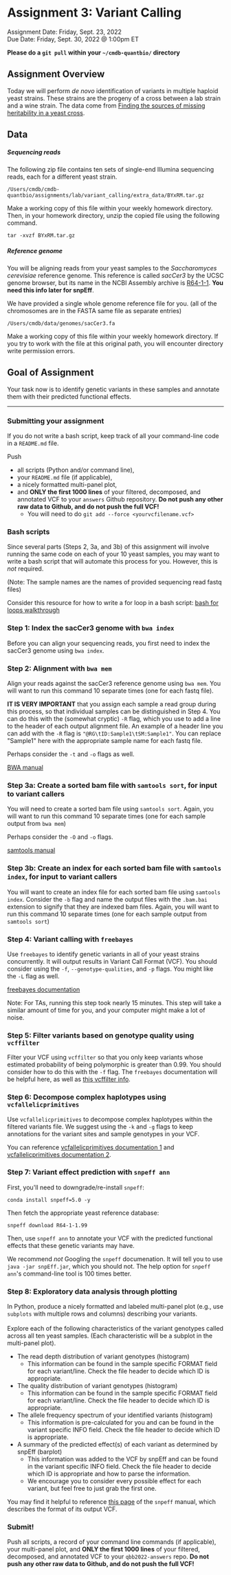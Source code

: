 # Assignment 3: Variant Calling
Assignment Date: Friday, Sept. 23, 2022 <br>
Due Date: Friday, Sept. 30, 2022 @ 1:00pm ET <br>

**Please do a `git pull` within your `~/cmdb-quantbio/` directory**

## Assignment Overview

Today we will perform <i>de novo</i> identification of variants in multiple haploid yeast strains. These strains are the progeny of a cross between a lab strain and a wine strain. The data come from [Finding the sources of missing heritability in a yeast cross](http://www.nature.com/nature/journal/v494/n7436/full/nature11867.html).

## Data

##### **Sequencing reads**

The following zip file contains ten sets of single-end Illumina sequencing reads, each for a different yeast strain.

```
/Users/cmdb/cmdb-quantbio/assignments/lab/variant_calling/extra_data/BYxRM.tar.gz
```

Make a working copy of this file within your weekly homework directory. Then, in your homework directory, unzip the copied file using the following command.

```
tar -xvzf BYxRM.tar.gz
```

##### **Reference genome**

You will be aligning reads from your yeast samples to the *Saccharomyces cerevisiae* reference genome. This reference is called _sacCer3_ by the UCSC genome browser, but its name in the NCBI Assembly archive is [R64-1-1](https://www.ncbi.nlm.nih.gov/assembly/GCF_000146045.2/). **You need this info later for snpEff**.

We have provided a single whole genome reference file for you. (all of the chromosomes are in the FASTA same file as separate entries)

```
/Users/cmdb/data/genomes/sacCer3.fa
```

Make a working copy of this file within your weekly homework directory. If you try to work with the file at this original path, you will encounter directory write permission errors.

## Goal of Assignment

Your task now is to identify genetic variants in these samples and annotate them with their predicted functional effects.

---

### Submitting your assignment

If you do not write a bash script, keep track of all your command-line code in a `README.md` file.

Push

* all scripts (Python and/or command line),
* your `README.md` file (if applicable),
* a nicely formatted multi-panel plot,
* and **ONLY the first 1000 lines** of your filtered, decomposed, and annotated VCF to your `answers` Github repository. **Do not push any other raw data to Github, and do not push the full VCF!**
  * You will need to do `git add --force <yourvcfilename.vcf>`


### Bash scripts

Since several parts (Steps 2, 3a, and 3b) of this assignment will involve running the same code on each of your 10 yeast samples, you may want to write a bash script that will automate this process for you. However, this is *not* required.

(Note: The sample names are the names of provided sequencing read fastq files)

Consider this resource for how to write a for loop in a bash script: [bash for loops walkthrough](https://linuxhint.com/bash-for-loop-examples/)

### Step 1: Index the sacCer3 genome with `bwa index`

Before you can align your sequencing reads, you first need to index the sacCer3 genome using `bwa index`.

### Step 2: Alignment with `bwa mem`

Align your reads against the sacCer3 reference genome using `bwa mem`. You will want to run this command 10 separate times (one for each fastq file).

**IT IS VERY IMPORTANT** that you assign each sample a read group during this process, so that individual samples can be distinguished in Step 4. You can do this with the (somewhat cryptic) `-R` flag, which you use to add a line to the header of each output alignment file. An example of a header line you can add with the `-R` flag is `"@RG\tID:Sample1\tSM:Sample1"`. You can replace "Sample1" here with the appropriate sample name for each fastq file.

Perhaps consider the `-t` and `-o` flags as well.

[BWA manual](http://bio-bwa.sourceforge.net/bwa.shtml)

### Step 3a: Create a sorted bam file with `samtools sort`, for input to variant callers

You will need to create a sorted bam file using `samtools sort`. Again, you will want to run this command 10 separate times (one for each sample output from `bwa mem`)

Perhaps consider the `-O` and `-o` flags.

[samtools manual](http://www.htslib.org/doc/samtools-sort.html)


### Step 3b: Create an index for each sorted bam file with `samtools index`, for input to variant callers

You will want to create an index file for each sorted bam file using `samtools index`. Consider the `-b` flag and name the output files with the `.bam.bai` extension to signify that they are indexed bam files. Again, you will want to run this command 10 separate times (one for each sample output from `samtools sort`)

### Step 4: Variant calling with `freebayes`

Use `freebayes` to identify genetic variants in all of your yeast strains concurrently. It will output results in Variant Call Format (VCF). You should consider using the `-f`, `--genotype-qualities`, and `-p` flags. You might like the `-L` flag as well.

[freebayes documentation](https://github.com/ekg/freebayes#getting-the-best-results)

Note: For TAs, running this step took nearly 15 minutes. This step will take a similar amount of time for you, and your computer might make a lot of noise.

### Step 5: Filter variants based on genotype quality using `vcffilter`

Filter your VCF using `vcffilter` so that you only keep variants whose estimated probability of being polymorphic is greater than 0.99. You should consider how to do this with the `-f` flag. The `freebayes` documentation will be helpful here, as well as [this vcffilter info](https://github.com/vcflib/vcflib#vcffilter).

### Step 6: Decompose complex haplotypes using `vcfallelicprimitives`

Use `vcfallelicprimitives` to decompose complex haplotypes within the filtered variants file. We suggest using the `-k` and `-g` flags to keep annotations for the variant sites and sample genotypes in your VCF.

You can reference [vcfallelicprimitives documentation 1](https://github.com/vcflib/vcflib#vcfallelicprimitives) and [vcfallelicprimitives documentation 2](https://janis.readthedocs.io/en/latest/tools/bioinformatics/ekg/vcfallelicprimitives.html).

### Step 7: Variant effect prediction with `snpeff ann`

First, you'll need to downgrade/re-install `snpeff`:

```
conda install snpeff=5.0 -y
```

Then fetch the appropriate yeast reference database:

```
snpeff download R64-1-1.99
```

Then, use `snpeff ann` to annotate your VCF with the predicted functional effects that these genetic variants may have.

We recommend *not* Googling the `snpeff` documenation. It will tell you to use `java -jar snpEff.jar`, which you should not. The help option for `snpeff ann`'s command-line tool is 100 times better.

### Step 8: Exploratory data analysis through plotting

In Python, produce a nicely formatted and labeled multi-panel plot (e.g., use `subplots` with multiple rows and columns) describing your variants.<br /><br />Explore each of the following characteristics of the variant genotypes called across all ten yeast samples. (Each characteristic will be a subplot in the multi-panel plot).

  * The read depth distribution of variant genotypes (histogram)
      * This information can be found in the sample specific FORMAT field for each variant/line. Check the file header to decide which ID is appropriate.
  * The quality distribution of variant genotypes (histogram)
      * This information can be found in the sample specific FORMAT field for each variant/line. Check the file header to decide which ID is appropriate.
  * The allele frequency spectrum of your identified variants (histogram)
      * This information is pre-calculated for you and can be found in the variant specific INFO field. Check the file header to decide which ID is appropriate.
  * A summary of the predicted effect(s) of each variant as determined by snpEff (barplot)
      * This information was added to the VCF by snpEff and can be found in the variant specific INFO field. Check the file header to decide which ID is appropriate and how to parse the information.
      * We encourage you to consider every possible effect for each variant, but feel free to just grab the first one.

You may find it helpful to reference [this page](https://pcingola.github.io/SnpEff/se_inputoutput/) of the `snpeff` manual, which describes the format of its output VCF.

### Submit!

Push all scripts, a record of your command line commands (if applicable), your multi-panel plot, and **ONLY the first 1000 lines** of your filtered, decomposed, and annotated VCF to your `qbb2022-answers` repo. **Do not push any other raw data to Github, and do not push the full VCF!**
